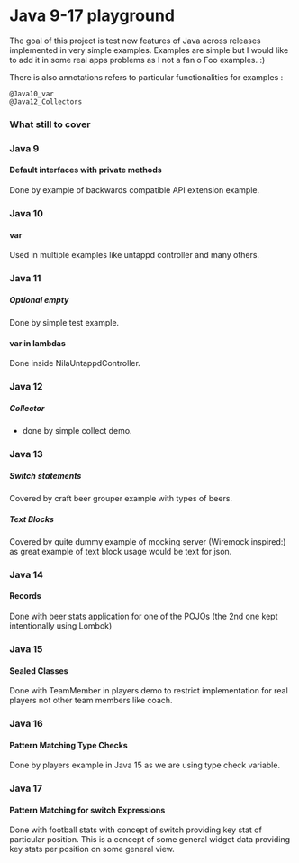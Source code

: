 # Java 9-17 playground

The goal of this project is test new features of Java across releases implemented in very simple examples.
Examples are simple but I would like to add it in some real apps problems as I not a fan o Foo examples. :)

There is also annotations refers to particular functionalities for examples : 

````
@Java10_var
@Java12_Collectors
````

### What still to cover

### Java 9

#### Default interfaces with private methods

Done by example of backwards compatible API extension example.  

### Java 10

#### var

Used in multiple examples like untappd controller and many others.

### Java 11

##### Optional empty

Done by simple test example.

#### var in lambdas

Done inside NilaUntappdController. 

### Java 12

##### Collector 

* done by simple collect demo.

### Java 13

##### Switch statements

Covered by craft beer grouper example with types of beers.

##### Text Blocks

Covered by quite dummy example of mocking server (Wiremock inspired:) as great example of text block usage would be text for json.

### Java 14

#### Records

Done with beer stats application for one of the POJOs (the 2nd one kept intentionally using Lombok)

### Java 15

#### Sealed Classes

Done with TeamMember in players demo to restrict implementation for real players not other team members like coach.

### Java 16

#### Pattern Matching Type Checks

Done by players example in Java 15 as we are using type check variable.

### Java 17

#### Pattern Matching for switch Expressions

Done with football stats with concept of switch providing key stat of particular position.
This is a concept of some general widget data providing key stats per position on some general view.